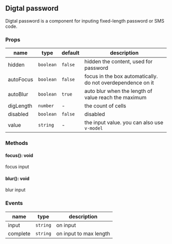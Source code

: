 ## Digtal password

Digtal password is a component for inputing fixed-length password or SMS code.

### Props

| name        | type    | default | description                                                 |
| ----------- | ------- | ------- | ----------------------------------------------------------- |
| hidden    | `boolean` | `false` | hidden the content, used for password                       |
| autoFocus | `boolean` | `false` | focus in the box automatically. do not overdependence on it |
| autoBlur  | `boolean` | `true`  | auto blur when the length of value reach the maximum        |
| digLength | `number`  | -       | the count of cells                                          |
| disabled  | `boolean` | `false` | disabled                                                    |
| value     | `string`  | -       | the input value. you can also use `v-model`                 |


### Methods

#### focus(): void

focus input

#### blur(): void

blur input

### Events

| name     | type | description |
| -------- | ------ | ---- |
| input |  `string`  | on input |
| complete |  `string`  | on input to max length |
